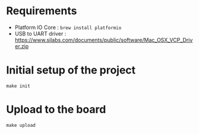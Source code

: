 # Requirements

* Platform IO Core : `brew install platformio`
* USB to UART driver :
  https://www.silabs.com/documents/public/software/Mac_OSX_VCP_Driver.zip

# Initial setup of the project

    make init

# Upload to the board

    make upload
